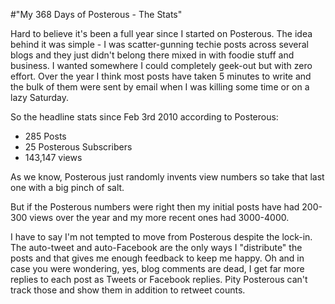 #"My 368 Days of Posterous - The Stats"


 <p>Hard to believe it's been a full year since I started on Posterous. The idea behind it was simple - I was scatter-gunning techie posts across several blogs and they just didn't belong there mixed in with foodie stuff and business. I wanted somewhere I could completely geek-out but with zero effort. Over the year I think most posts have taken 5 minutes to write and the bulk of them were sent by email when I was killing some time or on a lazy Saturday.</p>
<p>So the headline stats since Feb 3rd 2010 according to Posterous:</p>
<ul>
<li>285 Posts</li>
<li>25 Posterous Subscribers</li>
<li>143,147 views</li>
</ul>
<p>As we know, Posterous just randomly invents view numbers so take that last one with a big pinch of salt.</p>
<p>But if the Posterous numbers were right then my initial posts have had 200-300 views over the year and my more recent ones had 3000-4000.</p>
<p>I have to say I'm not tempted to move from Posterous despite the lock-in. The auto-tweet and auto-Facebook are the only ways I "distribute" the posts and that gives me enough feedback to keep me happy.&nbsp;Oh and in case you were wondering, yes, blog comments are dead, I get far more replies to each post as Tweets or Facebook replies. Pity Posterous can't track those and show them in addition to retweet counts.</p>
<p>&nbsp;</p>
<p>&nbsp;</p>
<p>&nbsp;</p>
 
